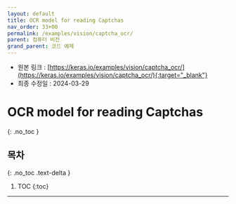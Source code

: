 ```yaml
---
layout: default
title: OCR model for reading Captchas
nav_order: 33+00
permalink: /examples/vision/captcha_ocr/
parent: 컴퓨터 비전
grand_parent: 코드 예제
---
```


* 원본 링크 : [https://keras.io/examples/vision/captcha_ocr/](https://keras.io/examples/vision/captcha_ocr/){:target="_blank"}
* 최종 수정일 : 2024-03-29

# OCR model for reading Captchas
{: .no_toc }

## 목차
{: .no_toc .text-delta }

1. TOC
{:toc}

---
